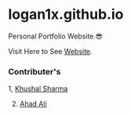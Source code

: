 # logan1x.github.io
Personal Portfolio Website.😎

Visit Here to See [Website](https://logan1x.github.io).

### Contributer's

1, [Khushal Sharma](https://github.com/Logan1x)

2. [Ahad Ali](https://github.com/ahadali)
